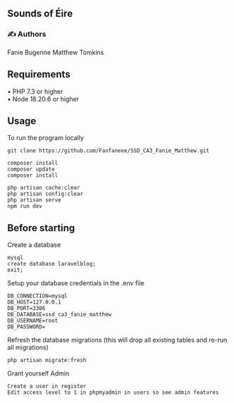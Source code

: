 ## Sounds of Éire 

### ✍️ Authors

Fanie Bugenne
Matthew Tomkins

## Requirements
•	PHP 7.3 or higher <br>
•	Node 18.20.6 or higher <br>

## Usage <br>
To run the program locally <br>
```
git clone https://github.com/Fanfaneee/SSD_CA3_Fanie_Matthew.git

composer install
composer update
composer install

php artisan cache:clear 
php artisan config:clear
php artisan serve
npm run dev
```

## Before starting <br>
Create a database <br>
```
mysql
create database laravelblog;
exit;
```

Setup your database credentials in the .env file <br>
```
DB_CONNECTION=mysql
DB_HOST=127.0.0.1
DB_PORT=3306
DB_DATABASE=ssd_ca3_fanie_matthew
DB_USERNAME=root
DB_PASSWORD=
```

Refresh the database migrations (this will drop all existing tables and re-run all migrations)
```
php artisan migrate:fresh
```

Grant yourself Admin
```
Create a user in register
Edit access level to 1 in phpmyadmin in users so see admin features
```
